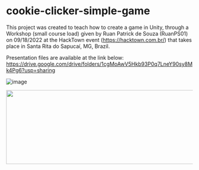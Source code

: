 # cookie-clicker-simple-game

This project was created to teach how to create a game in Unity, through a Workshop (small course load) given by Ruan Patrick de Souza (RuanPS01) on 09/18/2022 at the HackTown event (https://hacktown.com.br/) that takes place in Santa Rita do Sapucaí, MG, Brazil.

Presentation files are available at the link below:
https://drive.google.com/drive/folders/1cgMoAwV5Hkb93P0q7LneY90sy8Mk4Pg6?usp=sharing

![image](https://drive.google.com/uc?export=view&id=1d4AMoRzmal-cuO2GFxHpRlfKJuWV59y3)

<p align="center">
  <img width="600" height="200" src="[https://www.python.org/python-.png](https://drive.google.com/uc?export=view&id=1d4AMoRzmal-cuO2GFxHpRlfKJuWV59y3)">
</p>

